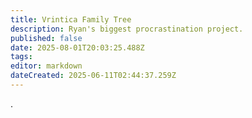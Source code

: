 ```yaml
---
title: Vrintica Family Tree
description: Ryan's biggest procrastination project.
published: false
date: 2025-08-01T20:03:25.488Z
tags: 
editor: markdown
dateCreated: 2025-06-11T02:44:37.259Z
---
```


.